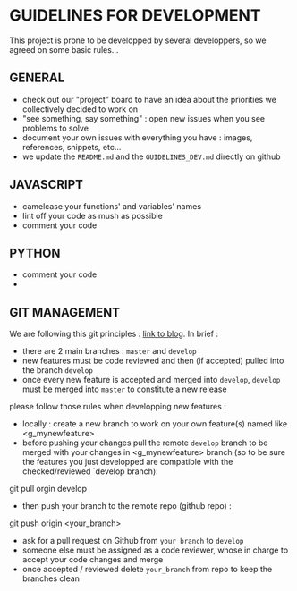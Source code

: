 # GUIDELINES FOR DEVELOPMENT

This project is prone to be developped by several developpers, so we agreed on some basic rules...

## GENERAL 

- check out our "project" board to have an idea about the priorities we collectively decided to work on
- "see something, say something" : open new issues when you see problems to solve
- document your own issues with everything you have : images, references, snippets, etc... 
- we update the `README.md` and the `GUIDELINES_DEV.md` directly on github

## JAVASCRIPT

- camelcase your functions' and variables' names
- lint off your code as mush as possible
- comment your code

## PYTHON 

- comment your code
- 

## GIT MANAGEMENT

We are following this git principles : [link to blog](https://guillim.github.io/git/2018/04/24/Git-workflow.html). In brief : 
- there are 2 main branches : `master` and `develop`
- new features must be code reviewed and then (if accepted) pulled into the branch `develop`
- once every new feature is accepted and merged into `develop`, `develop` must be merged into `master` to constitute a new release

please follow those rules when developping new features : 
- locally : create a new branch to work on your own feature(s) named like <g_mynewfeature>
- before pushing your changes pull the remote `develop` branch to be merged with your changes in <g_mynewfeature> branch (so to be sure the features you just developped are compatible with the checked/reviewed `develop branch):
>
  git pull orgin develop
- then push your branch to the remote repo (github repo) : 
> 
  git push origin <your_branch>
- ask for a pull request on Github from `your_branch` to `develop`
- someone else must be assigned as a code reviewer, whose in charge to accept your code changes and merge
- once accepted / reviewed delete `your_branch` from repo to keep the branches clean
